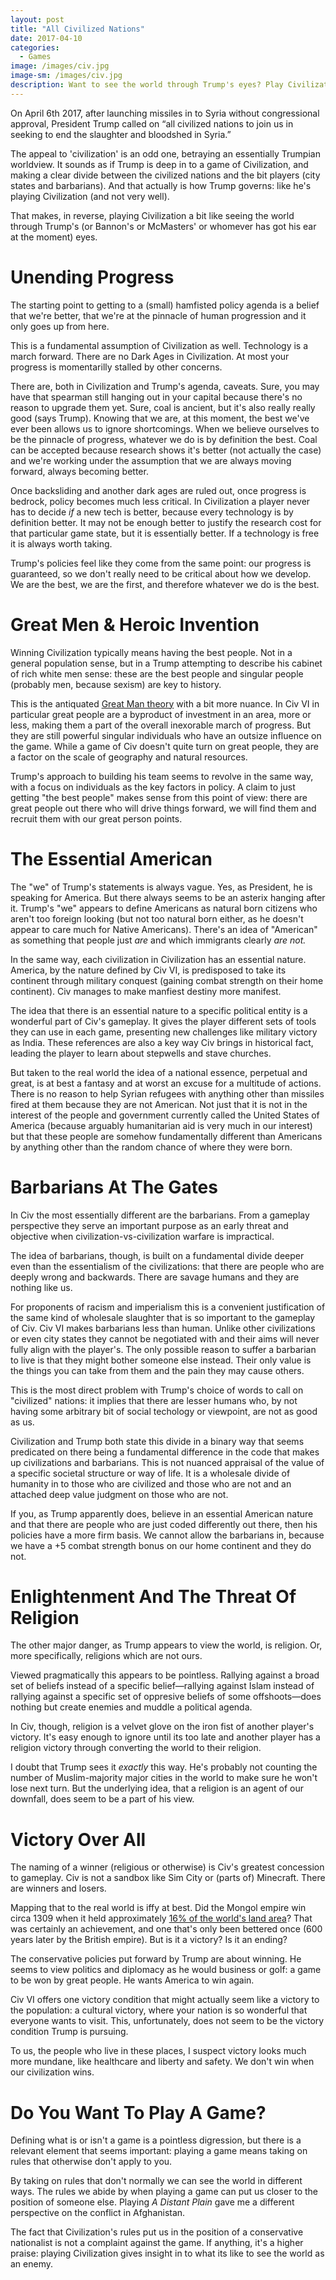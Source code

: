 ```yaml
---
layout: post
title: "All Civilized Nations"
date: 2017-04-10
categories:
  - Games
image: /images/civ.jpg
image-sm: /images/civ.jpg
description: Want to see the world through Trump's eyes? Play Civilization.
---
```


On April 6th 2017, after launching missiles in to Syria without congressional approval, President Trump called on “all civilized nations to join us in seeking to end the slaughter and bloodshed in Syria.”

The appeal to 'civilization' is an odd one, betraying an essentially Trumpian worldview. It sounds as if Trump is deep in to a game of Civilization, and making a clear divide between the civilized nations and the bit players (city states and barbarians). And that actually is how Trump governs: like he's playing Civilization (and not very well).

That makes, in reverse, playing Civilization a bit like seeing the world through Trump's (or Bannon's or McMasters' or whomever has got his ear at the moment) eyes.

# Unending Progress

The starting point to getting to a (small) hamfisted policy agenda is a belief that we're better, that we're at the pinnacle of human progression and it only goes up from here.

This is a fundamental assumption of Civilization as well. Technology is a march forward. There are no Dark Ages in Civilization. At most your progress is momentarilly stalled by other concerns.

There are, both in Civilization and Trump's agenda, caveats. Sure, you may have that spearman still hanging out in your capital because there's no reason to upgrade them yet. Sure, coal is ancient, but it's also really really good (says Trump). Knowing that we are, at this moment, the best we've ever been allows us to ignore shortcomings. When we believe ourselves to be the pinnacle of progress, whatever we do is by definition the best. Coal can be accepted because research shows it's better (not actually the case) and we're working under the assumption that we are always moving forward, always becoming better.

Once backsliding and another dark ages are ruled out, once progress is bedrock, policy becomes much less critical. In Civilization a player never has to decide _if_ a new tech is better, because every technology is by definition better. It may not be enough better to justify the research cost for that particular game state, but it is essentially better. If a technology is free it is always worth taking.

Trump's policies feel like they come from the same point: our progress is guaranteed, so we don't really need to be critical about how we develop. We are the best, we are the first, and therefore whatever we do is the best.

# Great Men & Heroic Invention

Winning Civilization typically means having the best people. Not in a general population sense, but in a Trump attempting to describe his cabinet of rich white men sense: these are the best people and singular people (probably men, because sexism) are key to history.

This is the antiquated [Great Man theory](https://en.wikipedia.org/wiki/Great_Man_theory) with a bit more nuance. In Civ VI in particular great people are a byproduct of investment in an area, more or less, making them a part of the overall inexorable march of progress. But they are still powerful singular individuals who have an outsize influence on the game. While a game of Civ doesn't quite turn on great people, they are a factor on the scale of geography and natural resources.

Trump's approach to building his team seems to revolve in the same way, with a focus on individuals as the key factors in policy. A claim to just getting "the best people" makes sense from this point of view: there are great people out there who will drive things forward, we will find them and recruit them with our great person points.

# The Essential American

The "we" of Trump's statements is always vague. Yes, as President, he is speaking for America. But there always seems to be an asterix hanging after it. Trump's "we" appears to define Americans as natural born citizens who aren't too foreign looking (but not too natural born either, as he doesn't appear to care much for Native Americans). There's an idea of "American" as something that people just _are_ and which immigrants clearly _are not._

In the same way, each civilization in Civilization has an essential nature. America, by the nature defined by Civ VI, is predisposed to take its continent through military conquest (gaining combat strength on their home continent). Civ manages to make manfiest destiny more manifest.

The idea that there is an essential nature to a specific political entity is a wonderful part of Civ's gameplay. It gives the player different sets of tools they can use in each game, presenting new challenges like military victory as India. These references are also a key way Civ brings in historical fact, leading the player to learn about stepwells and stave churches.

But taken to the real world the idea of a national essence, perpetual and great, is at best a fantasy and at worst an excuse for a multitude of actions. There is no reason to help Syrian refugees with anything other than missiles fired at them because they are not American. Not just that it is not in the interest of the people and government currently called the United States of America (because arguably humanitarian aid is very much in our interest) but that these people are somehow fundamentally different than Americans by anything other than the random chance of where they were born.

# Barbarians At The Gates

In Civ the most essentially different are the barbarians. From a gameplay perspective they serve an important purpose as an early threat and objective when civilization-vs-civilization warfare is impractical.

The idea of barbarians, though, is built on a fundamental divide deeper even than the essentialism of the civilizations: that there are people who are deeply wrong and backwards. There are savage humans and they are nothing like us.

For proponents of racism and imperialism this is a convenient justification of the same kind of wholesale slaughter that is so important to the gameplay of Civ. Civ VI makes barbarians less than human. Unlike other civilizations or even city states they cannot be negotiated with and their aims will never fully align with the player's. The only possible reason to suffer a barbarian to live is that they might bother someone else instead. Their only value is the things you can take from them and the pain they may cause others.

This is the most direct problem with Trump's choice of words to call on "civilized" nations: it implies that there are lesser humans who, by not having some arbitrary bit of social techology or viewpoint, are not as good as us.

Civilization and Trump both state this divide in a binary way that seems predicated on there being a fundamental difference in the code that makes up civilizations and barbarians. This is not nuanced appraisal of the value of a specific societal structure or way of life. It is a wholesale divide of humanity in to those who are civilized and those who are not and an attached deep value judgment on those who are not.

If you, as Trump apparently does, believe in an essential American nature and that there are people who are just coded differently out there, then his policies have a more firm basis. We cannot allow the barbarians in, because we have a +5 combat strength bonus on our home continent and they do not.

# Enlightenment And The Threat Of Religion

The other major danger, as Trump appears to view the world, is religion. Or, more specifically, religions which are not ours.

Viewed pragmatically this appears to be pointless. Rallying against a broad set of beliefs instead of a specific belief—rallying against Islam instead of rallying against a specific set of oppresive beliefs of some offshoots—does nothing but create enemies and muddle a political agenda.

In Civ, though, religion is a velvet glove on the iron fist of another player's victory. It's easy enough to ignore until its too late and another player has a religion victory through converting the world to their religion.

I doubt that Trump sees it _exactly_ this way. He's probably not counting the number of Muslim-majority major cities in the world to make sure he won't lose next turn. But the underlying idea, that a religion is an agent of our downfall, does seem to be a part of his view.

# Victory Over All

The naming of a winner (religious or otherwise) is Civ's greatest concession to gameplay. Civ is not a sandbox like Sim City or (parts of) Minecraft. There are winners and losers.

Mapping that to the real world is iffy at best. Did the Mongol empire win circa 1309 when it held approximately [16% of the world's land area](https://www.jstor.org/stable/2600793)? That was certainly an achievement, and one that's only been bettered once (600 years later by the British empire). But is it a victory? Is it an ending?

The conservative policies put forward by Trump are about winning. He seems to view politics and diplomacy as he would business or golf: a game to be won by great people. He wants America to win again.

Civ VI offers one victory condition that might actually seem like a victory to the population: a cultural victory, where your nation is so wonderful that everyone wants to visit. This, unfortunately, does not seem to be the victory condition Trump is pursuing.

To us, the people who live in these places, I suspect victory looks much more mundane, like healthcare and liberty and safety. We don't win when our civilization wins.

# Do You Want To Play A Game?

Defining what is or isn't a game is a pointless digression, but there is a relevant element that seems important: playing a game means taking on rules that otherwise don't apply to you.

By taking on rules that don't normally we can see the world in different ways. The rules we abide by when playing a game can put us closer to the position of someone else. Playing _A Distant Plain_ gave me a different perspective on the conflict in Afghanistan.

The fact that Civilization's rules put us in the position of a conservative nationalist is not a complaint against the game. If anything, it's a higher praise: playing Civilization gives insight in to what its like to see the world as an enemy.
